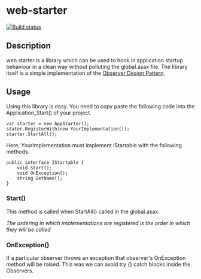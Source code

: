 # web-starter
[![Build status](https://ci.appveyor.com/api/projects/status/dxgvityvevq8es8d?svg=true)](https://ci.appveyor.com/project/rvignesh89/web-starter)

## Description
web.starter is a library which can be used to hook in application startup behaviour in a clean way without polluting the global.asax file. The library itself is a simple implementation of the [Observer Design Pattern](https://sourcemaking.com/design_patterns/observer).

## Usage
Using this library is easy. You need to copy paste the following code into the Application_Start() of your project.

	var starter = new AppStarter();
	stater.RegisterWith(new YourImplementation());
	starter.StartAll();

Here, YourImplementation must implement IStartable with the following methods.

	public interface IStartable {
		void Start();
		void OnException();
		string GetName();
	}

### Start()
This method is called when StartAll() called in the global.asax.

*The ordering in which implementations are registered is the order in which they will be called*

### OnException()
If a particular observer throws an exception that observer's OnException method will be raised. This was we can avoid try {} catch blocks inside the Observers.
